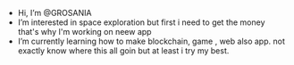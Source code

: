 - Hi, I’m @GROSANIA
- I’m interested in space exploration but first i need to get the money that's why I'm working on neew app
- I’m currently learning how to make blockchain, game , web also app. 
not exactly know where this all goin but at least i try my best. 
